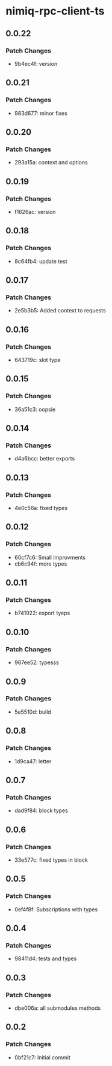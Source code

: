 # nimiq-rpc-client-ts

## 0.0.22

### Patch Changes

- 9b4ec4f: version

## 0.0.21

### Patch Changes

- 983d677: minor fixes

## 0.0.20

### Patch Changes

- 293a15a: context and options

## 0.0.19

### Patch Changes

- f1626ac: version

## 0.0.18

### Patch Changes

- 8c64fb4: update test

## 0.0.17

### Patch Changes

- 2e5b3b5: Added context to requests

## 0.0.16

### Patch Changes

- 643719c: slot type

## 0.0.15

### Patch Changes

- 36a51c3: oopsie

## 0.0.14

### Patch Changes

- d4a6bcc: better exports

## 0.0.13

### Patch Changes

- 4e0c56a: fixed types

## 0.0.12

### Patch Changes

- 60cf7c6: Small improvments
- cb6c94f: more types

## 0.0.11

### Patch Changes

- b741922: export tyeps

## 0.0.10

### Patch Changes

- 967ee52: typesss

## 0.0.9

### Patch Changes

- 5e5510d: build

## 0.0.8

### Patch Changes

- 1d9ca47: letter

## 0.0.7

### Patch Changes

- dad9f84: block types

## 0.0.6

### Patch Changes

- 33e577c: fixed types in block

## 0.0.5

### Patch Changes

- 0ef4f8f: Subscriptions with types

## 0.0.4

### Patch Changes

- 98411d4: tests and types

## 0.0.3

### Patch Changes

- dbe006a: all submodules methods

## 0.0.2

### Patch Changes

- 0bf21c7: Initial commit
